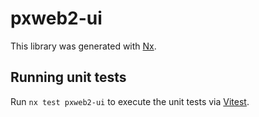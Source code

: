 # pxweb2-ui

This library was generated with [Nx](https://nx.dev).

## Running unit tests

Run `nx test pxweb2-ui` to execute the unit tests via [Vitest](https://vitest.dev/).


